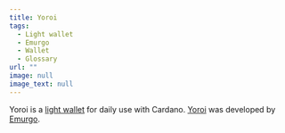 ```yaml
---
title: Yoroi
tags:
  - Light wallet
  - Emurgo
  - Wallet
  - Glossary
url: ""
image: null
image_text: null
---
```


Yoroi is a [light wallet](https://www.essentialcardano.io/glossary/light-wallet) for daily use with Cardano. [Yoroi](https://yoroi-wallet.com/#/) was developed by [Emurgo](https://www.essentialcardano.io/glossary/emurgo).
